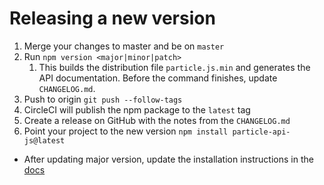 # Releasing a new version

1. Merge your changes to master and be on `master`
2. Run `npm version <major|minor|patch>`
   1. This builds the distribution file `particle.js.min` and generates the
  API documentation. Before the command finishes, update `CHANGELOG.md`.
3. Push to origin `git push --follow-tags`
4. CircleCI will publish the npm package to the `latest` tag
5. Create a release on GitHub with the notes from the `CHANGELOG.md`
6. Point your project to the new version `npm install particle-api-js@latest`

- After updating major version, update the installation instructions in the [docs](https://github.com/particle-iot/docs/blob/master/src/content/reference/SDKs/javascript.md)
